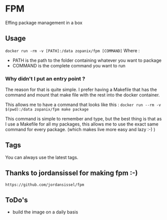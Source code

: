 # FPM
Effing package management in a box
## Usage
`docker run -rm -v [PATH]:/data zopanix/fpm [COMMAND]`
Where :
* PATH is the path to the folder containing whatever you want to package
* COMMAND is the complete command you want to run

### Why didn't I put an entry point ? 
The reason for that is quite simple. I prefer having a Makefile that has the command and mount that make file with the rest into the docker container.

This allows me to have a command that looks like this :
`docker run --rm -v $(pwd):/data zopanix/fpm make package`

This command is simple to remember and type, but the best thing is that as I use a Makefile for all my packages, this allows me to use the exact same command for every package. (which makes live more easy and lazy :-) )
## Tags
You can always use the latest tags.

## Thanks to jordansissel for making fpm :-)
`https://github.com/jordansissel/fpm`

## ToDo's
* build the image on a daily basis

